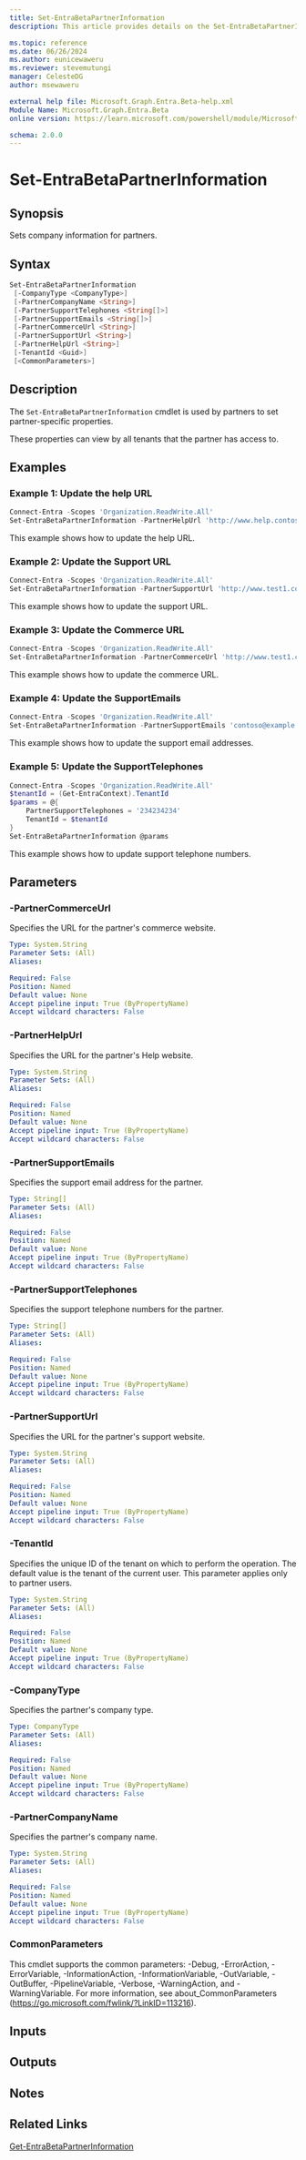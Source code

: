 ```yaml
---
title: Set-EntraBetaPartnerInformation
description: This article provides details on the Set-EntraBetaPartnerInformation command.

ms.topic: reference
ms.date: 06/26/2024
ms.author: eunicewaweru
ms.reviewer: stevemutungi
manager: CelesteDG
author: msewaweru

external help file: Microsoft.Graph.Entra.Beta-help.xml
Module Name: Microsoft.Graph.Entra.Beta
online version: https://learn.microsoft.com/powershell/module/Microsoft.Graph.Entra.Beta/Set-EntraBetaPartnerInformation

schema: 2.0.0
---
```


# Set-EntraBetaPartnerInformation

## Synopsis

Sets company information for partners.

## Syntax

```powershell
Set-EntraBetaPartnerInformation 
 [-CompanyType <CompanyType>] 
 [-PartnerCompanyName <String>]
 [-PartnerSupportTelephones <String[]>] 
 [-PartnerSupportEmails <String[]>] 
 [-PartnerCommerceUrl <String>]
 [-PartnerSupportUrl <String>] 
 [-PartnerHelpUrl <String>] 
 [-TenantId <Guid>] 
 [<CommonParameters>]
```

## Description

The `Set-EntraBetaPartnerInformation` cmdlet is used by partners to set partner-specific properties.

These properties can view by all tenants that the partner has access to.

## Examples

### Example 1: Update the help URL

```powershell
Connect-Entra -Scopes 'Organization.ReadWrite.All'
Set-EntraBetaPartnerInformation -PartnerHelpUrl 'http://www.help.contoso.com'
```

This example shows how to update the help URL.

### Example 2: Update the Support URL

```powershell
Connect-Entra -Scopes 'Organization.ReadWrite.All'
Set-EntraBetaPartnerInformation -PartnerSupportUrl 'http://www.test1.com'
```

This example shows how to update the support URL.

### Example 3: Update the Commerce URL

```powershell
Connect-Entra -Scopes 'Organization.ReadWrite.All'
Set-EntraBetaPartnerInformation -PartnerCommerceUrl 'http://www.test1.com'
```

This example shows how to update the commerce URL.

### Example 4: Update the SupportEmails

```powershell
Connect-Entra -Scopes 'Organization.ReadWrite.All'
Set-EntraBetaPartnerInformation -PartnerSupportEmails 'contoso@example.com'
```

This example shows how to update the support email addresses.

### Example 5: Update the SupportTelephones

```powershell
Connect-Entra -Scopes 'Organization.ReadWrite.All'
$tenantId = (Get-EntraContext).TenantId
$params = @{
    PartnerSupportTelephones = '234234234'
    TenantId = $tenantId
}
Set-EntraBetaPartnerInformation @params
```

This example shows how to update support telephone numbers.

## Parameters

### -PartnerCommerceUrl

Specifies the URL for the partner's commerce website.

```yaml
Type: System.String
Parameter Sets: (All)
Aliases:

Required: False
Position: Named
Default value: None
Accept pipeline input: True (ByPropertyName)
Accept wildcard characters: False
```

### -PartnerHelpUrl

Specifies the URL for the partner's Help website.

```yaml
Type: System.String
Parameter Sets: (All)
Aliases:

Required: False
Position: Named
Default value: None
Accept pipeline input: True (ByPropertyName)
Accept wildcard characters: False
```

### -PartnerSupportEmails

Specifies the support email address for the partner.

```yaml
Type: String[]
Parameter Sets: (All)
Aliases:

Required: False
Position: Named
Default value: None
Accept pipeline input: True (ByPropertyName)
Accept wildcard characters: False
```

### -PartnerSupportTelephones

Specifies the support telephone numbers for the partner.

```yaml
Type: String[]
Parameter Sets: (All)
Aliases:

Required: False
Position: Named
Default value: None
Accept pipeline input: True (ByPropertyName)
Accept wildcard characters: False
```

### -PartnerSupportUrl

Specifies the URL for the partner's support website.

```yaml
Type: System.String
Parameter Sets: (All)
Aliases:

Required: False
Position: Named
Default value: None
Accept pipeline input: True (ByPropertyName)
Accept wildcard characters: False
```

### -TenantId

Specifies the unique ID of the tenant on which to perform the operation.
The default value is the tenant of the current user.
This parameter applies only to partner users.

```yaml
Type: System.String
Parameter Sets: (All)
Aliases:

Required: False
Position: Named
Default value: None
Accept pipeline input: True (ByPropertyName)
Accept wildcard characters: False
```

### -CompanyType

Specifies the partner's company type.

```yaml
Type: CompanyType
Parameter Sets: (All)
Aliases:

Required: False
Position: Named
Default value: None
Accept pipeline input: True (ByPropertyName)
Accept wildcard characters: False
```

### -PartnerCompanyName

Specifies the partner's company name.

```yaml
Type: System.String
Parameter Sets: (All)
Aliases:

Required: False
Position: Named
Default value: None
Accept pipeline input: True (ByPropertyName)
Accept wildcard characters: False
```

### CommonParameters

This cmdlet supports the common parameters: -Debug, -ErrorAction, -ErrorVariable, -InformationAction, -InformationVariable, -OutVariable, -OutBuffer, -PipelineVariable, -Verbose, -WarningAction, and -WarningVariable. For more information, see about_CommonParameters (<https://go.microsoft.com/fwlink/?LinkID=113216>).

## Inputs

## Outputs

## Notes

## Related Links

[Get-EntraBetaPartnerInformation](Get-EntraBetaPartnerInformation.md)
